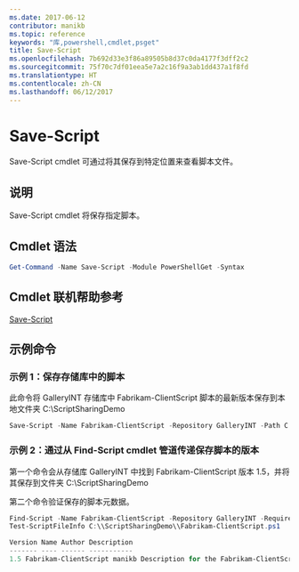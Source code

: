 ```yaml
---
ms.date: 2017-06-12
contributor: manikb
ms.topic: reference
keywords: "库,powershell,cmdlet,psget"
title: Save-Script
ms.openlocfilehash: 7b692d33e3f86a89505b8d37c0da4177f3dff2c2
ms.sourcegitcommit: 75f70c7df01eea5e7a2c16f9a3ab1dd437a1f8fd
ms.translationtype: HT
ms.contentlocale: zh-CN
ms.lasthandoff: 06/12/2017
---
```

# <a name="save-script"></a>Save-Script

Save-Script cmdlet 可通过将其保存到特定位置来查看脚本文件。

## <a name="description"></a>说明

Save-Script cmdlet 将保存指定脚本。

## <a name="cmdlet-syntax"></a>Cmdlet 语法

```powershell
Get-Command -Name Save-Script -Module PowerShellGet -Syntax
```
## <a name="cmdlet-online-help-reference"></a>Cmdlet 联机帮助参考

[Save-Script](http://go.microsoft.com/fwlink/?LinkId=619786)

## <a name="example-commands"></a>示例命令

### <a name="example-1-save-a-script-from-a-repository"></a>示例 1：保存存储库中的脚本
此命令将 GalleryINT 存储库中 Fabrikam-ClientScript 脚本的最新版本保存到本地文件夹 C:\ScriptSharingDemo

```powershell
Save-Script -Name Fabrikam-ClientScript -Repository GalleryINT -Path C:\ScriptSharingDemo
```

### <a name="example-2-save-a-version-of-a-script-by-piping-from-the-find-script-cmdlet"></a>示例 2：通过从 Find-Script cmdlet 管道传递保存脚本的版本

第一个命令会从存储库 GalleryINT 中找到 Fabrikam-ClientScript 版本 1.5，并将其保存到文件夹 C:\ScriptSharingDemo

第二个命令验证保存的脚本元数据。

```powershell
Find-Script -Name Fabrikam-ClientScript -Repository GalleryINT -RequiredVersion 1.5 | Save-Script -Path C:\\ScriptSharingDemo
Test-ScriptFileInfo C:\\ScriptSharingDemo\\Fabrikam-ClientScript.ps1

Version Name Author Description
------- ---- ------ -----------
1.5 Fabrikam-ClientScript manikb Description for the Fabrikam-ClientScript script
```

